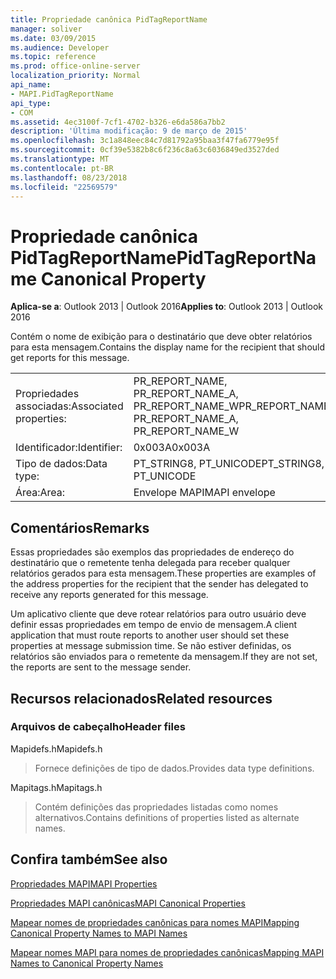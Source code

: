 ```yaml
---
title: Propriedade canônica PidTagReportName
manager: soliver
ms.date: 03/09/2015
ms.audience: Developer
ms.topic: reference
ms.prod: office-online-server
localization_priority: Normal
api_name:
- MAPI.PidTagReportName
api_type:
- COM
ms.assetid: 4ec3100f-7cf1-4702-b326-e6da586a7bb2
description: 'Última modificação: 9 de março de 2015'
ms.openlocfilehash: 3c1a848eec84c7d81792a95baa3f47fa6779e95f
ms.sourcegitcommit: 0cf39e5382b8c6f236c8a63c6036849ed3527ded
ms.translationtype: MT
ms.contentlocale: pt-BR
ms.lasthandoff: 08/23/2018
ms.locfileid: "22569579"
---
```

# <a name="pidtagreportname-canonical-property"></a><span data-ttu-id="b78c7-103">Propriedade canônica PidTagReportName</span><span class="sxs-lookup"><span data-stu-id="b78c7-103">PidTagReportName Canonical Property</span></span>

  
  
<span data-ttu-id="b78c7-104">**Aplica-se a**: Outlook 2013 | Outlook 2016</span><span class="sxs-lookup"><span data-stu-id="b78c7-104">**Applies to**: Outlook 2013 | Outlook 2016</span></span> 
  
<span data-ttu-id="b78c7-105">Contém o nome de exibição para o destinatário que deve obter relatórios para esta mensagem.</span><span class="sxs-lookup"><span data-stu-id="b78c7-105">Contains the display name for the recipient that should get reports for this message.</span></span>
  
|||
|:-----|:-----|
|<span data-ttu-id="b78c7-106">Propriedades associadas:</span><span class="sxs-lookup"><span data-stu-id="b78c7-106">Associated properties:</span></span>  <br/> |<span data-ttu-id="b78c7-107">PR_REPORT_NAME, PR_REPORT_NAME_A, PR_REPORT_NAME_W</span><span class="sxs-lookup"><span data-stu-id="b78c7-107">PR_REPORT_NAME, PR_REPORT_NAME_A, PR_REPORT_NAME_W</span></span>  <br/> |
|<span data-ttu-id="b78c7-108">Identificador:</span><span class="sxs-lookup"><span data-stu-id="b78c7-108">Identifier:</span></span>  <br/> |<span data-ttu-id="b78c7-109">0x003A</span><span class="sxs-lookup"><span data-stu-id="b78c7-109">0x003A</span></span>  <br/> |
|<span data-ttu-id="b78c7-110">Tipo de dados:</span><span class="sxs-lookup"><span data-stu-id="b78c7-110">Data type:</span></span>  <br/> |<span data-ttu-id="b78c7-111">PT_STRING8, PT_UNICODE</span><span class="sxs-lookup"><span data-stu-id="b78c7-111">PT_STRING8, PT_UNICODE</span></span>  <br/> |
|<span data-ttu-id="b78c7-112">Área:</span><span class="sxs-lookup"><span data-stu-id="b78c7-112">Area:</span></span>  <br/> |<span data-ttu-id="b78c7-113">Envelope MAPI</span><span class="sxs-lookup"><span data-stu-id="b78c7-113">MAPI envelope</span></span>  <br/> |
   
## <a name="remarks"></a><span data-ttu-id="b78c7-114">Comentários</span><span class="sxs-lookup"><span data-stu-id="b78c7-114">Remarks</span></span>

<span data-ttu-id="b78c7-115">Essas propriedades são exemplos das propriedades de endereço do destinatário que o remetente tenha delegada para receber qualquer relatórios gerados para esta mensagem.</span><span class="sxs-lookup"><span data-stu-id="b78c7-115">These properties are examples of the address properties for the recipient that the sender has delegated to receive any reports generated for this message.</span></span>
  
<span data-ttu-id="b78c7-116">Um aplicativo cliente que deve rotear relatórios para outro usuário deve definir essas propriedades em tempo de envio de mensagem.</span><span class="sxs-lookup"><span data-stu-id="b78c7-116">A client application that must route reports to another user should set these properties at message submission time.</span></span> <span data-ttu-id="b78c7-117">Se não estiver definidas, os relatórios são enviados para o remetente da mensagem.</span><span class="sxs-lookup"><span data-stu-id="b78c7-117">If they are not set, the reports are sent to the message sender.</span></span>
  
## <a name="related-resources"></a><span data-ttu-id="b78c7-118">Recursos relacionados</span><span class="sxs-lookup"><span data-stu-id="b78c7-118">Related resources</span></span>

### <a name="header-files"></a><span data-ttu-id="b78c7-119">Arquivos de cabeçalho</span><span class="sxs-lookup"><span data-stu-id="b78c7-119">Header files</span></span>

<span data-ttu-id="b78c7-120">Mapidefs.h</span><span class="sxs-lookup"><span data-stu-id="b78c7-120">Mapidefs.h</span></span>
  
> <span data-ttu-id="b78c7-121">Fornece definições de tipo de dados.</span><span class="sxs-lookup"><span data-stu-id="b78c7-121">Provides data type definitions.</span></span>
    
<span data-ttu-id="b78c7-122">Mapitags.h</span><span class="sxs-lookup"><span data-stu-id="b78c7-122">Mapitags.h</span></span>
  
> <span data-ttu-id="b78c7-123">Contém definições das propriedades listadas como nomes alternativos.</span><span class="sxs-lookup"><span data-stu-id="b78c7-123">Contains definitions of properties listed as alternate names.</span></span>
    
## <a name="see-also"></a><span data-ttu-id="b78c7-124">Confira também</span><span class="sxs-lookup"><span data-stu-id="b78c7-124">See also</span></span>



[<span data-ttu-id="b78c7-125">Propriedades MAPI</span><span class="sxs-lookup"><span data-stu-id="b78c7-125">MAPI Properties</span></span>](mapi-properties.md)
  
[<span data-ttu-id="b78c7-126">Propriedades MAPI canônicas</span><span class="sxs-lookup"><span data-stu-id="b78c7-126">MAPI Canonical Properties</span></span>](mapi-canonical-properties.md)
  
[<span data-ttu-id="b78c7-127">Mapear nomes de propriedades canônicas para nomes MAPI</span><span class="sxs-lookup"><span data-stu-id="b78c7-127">Mapping Canonical Property Names to MAPI Names</span></span>](mapping-canonical-property-names-to-mapi-names.md)
  
[<span data-ttu-id="b78c7-128">Mapear nomes MAPI para nomes de propriedades canônicas</span><span class="sxs-lookup"><span data-stu-id="b78c7-128">Mapping MAPI Names to Canonical Property Names</span></span>](mapping-mapi-names-to-canonical-property-names.md)

